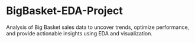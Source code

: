 # BigBasket-EDA-Project
Analysis of Big Basket sales data to uncover trends, optimize performance, and provide actionable insights using EDA and visualization.
